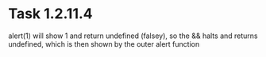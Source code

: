 # Task 1.2.11.4

alert(1) will show 1 and return undefined (falsey), so the && halts and returns
undefined, which is then shown by the outer alert function 

